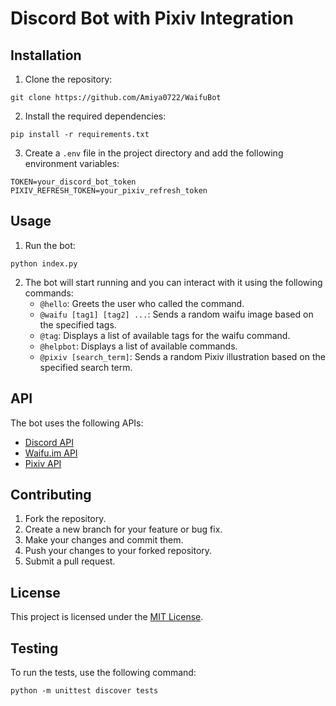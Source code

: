 # Discord Bot with Pixiv Integration

## Installation

1. Clone the repository:
```
git clone https://github.com/Amiya0722/WaifuBot
```
2. Install the required dependencies:
```
pip install -r requirements.txt
```
3. Create a `.env` file in the project directory and add the following environment variables:
```
TOKEN=your_discord_bot_token
PIXIV_REFRESH_TOKEN=your_pixiv_refresh_token
```

## Usage

1. Run the bot:
```
python index.py
```
2. The bot will start running and you can interact with it using the following commands:
   - `@hello`: Greets the user who called the command.
   - `@waifu [tag1] [tag2] ...`: Sends a random waifu image based on the specified tags.
   - `@tag`: Displays a list of available tags for the waifu command.
   - `@helpbot`: Displays a list of available commands.
   - `@pixiv [search_term]`: Sends a random Pixiv illustration based on the specified search term.

## API

The bot uses the following APIs:
- [Discord API](https://discord.com/developers/docs/intro)
- [Waifu.im API](https://waifu.im/api-docs/)
- [Pixiv API](https://pixivpy.readthedocs.io/en/latest/)

## Contributing

1. Fork the repository.
2. Create a new branch for your feature or bug fix.
3. Make your changes and commit them.
4. Push your changes to your forked repository.
5. Submit a pull request.

## License

This project is licensed under the [MIT License](LICENSE).

## Testing

To run the tests, use the following command:
```
python -m unittest discover tests
```
